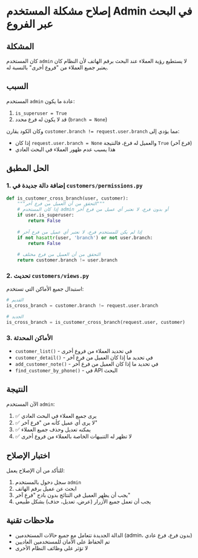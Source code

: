 # إصلاح مشكلة المستخدم Admin في البحث عبر الفروع

## المشكلة
كان المستخدم `admin` لا يستطيع رؤية العملاء عند البحث برقم الهاتف لأن النظام كان يعتبر جميع العملاء من "فروع أخرى" بالنسبة له.

## السبب
المستخدم `admin` عادة ما يكون:
1. `is_superuser = True`
2. قد لا يكون له فرع محدد (`branch = None`)

وكان الكود يقارن `customer.branch != request.user.branch` مما يؤدي إلى:
- إذا كان `request.user.branch = None` والعميل له فرع، فالنتيجة `True` (فرع آخر)
- هذا يسبب عدم ظهور العملاء في البحث العادي

## الحل المطبق

### 1. إضافة دالة جديدة في `customers/permissions.py`
```python
def is_customer_cross_branch(user, customer):
    """التحقق من أن العميل من فرع آخر"""
    # إذا كان المستخدم admin أو بدون فرع، لا نعتبر أي عميل من فرع آخر
    if user.is_superuser:
        return False
    
    # إذا لم يكن للمستخدم فرع، لا نعتبر أي عميل من فرع آخر
    if not hasattr(user, 'branch') or not user.branch:
        return False
    
    # التحقق من أن العميل من فرع مختلف
    return customer.branch != user.branch
```

### 2. تحديث `customers/views.py`
استبدال جميع الأماكن التي تستخدم:
```python
# القديم
is_cross_branch = customer.branch != request.user.branch

# الجديد  
is_cross_branch = is_customer_cross_branch(request.user, customer)
```

### 3. الأماكن المحدثة
- `customer_list()` - في تحديد العملاء من فروع أخرى
- `customer_detail()` - في تحديد ما إذا كان العميل من فرع آخر
- `add_customer_note()` - في تحديد ما إذا كان العميل من فرع آخر
- `find_customer_by_phone()` - في API البحث

## النتيجة
الآن المستخدم `admin`:
1. ✅ يرى جميع العملاء في البحث العادي
2. ✅ لا يرى أي عميل كأنه من "فرع آخر"
3. ✅ يمكنه تعديل وحذف جميع العملاء
4. ✅ لا تظهر له التنبيهات الخاصة بالعملاء من فروع أخرى

## اختبار الإصلاح
للتأكد من أن الإصلاح يعمل:
1. سجل دخول بالمستخدم `admin`
2. ابحث عن عميل برقم الهاتف
3. يجب أن يظهر العميل في النتائج بدون بادج "فرع آخر"
4. يجب أن تعمل جميع الأزرار (عرض، تعديل، حذف) بشكل طبيعي

## ملاحظات تقنية
- الدالة الجديدة تتعامل مع جميع حالات المستخدمين (admin، بدون فرع، فرع عادي)
- تم الحفاظ على الأمان للمستخدمين العاديين
- لا تؤثر على وظائف النظام الأخرى